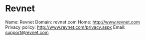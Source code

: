 
# Revnet

Name: Revnet
Domain: revnet.com
Home: http://www.revnet.com
Privacy_policy: http://www.revnet.com/privacy.aspx
Email: support@revnet.com
